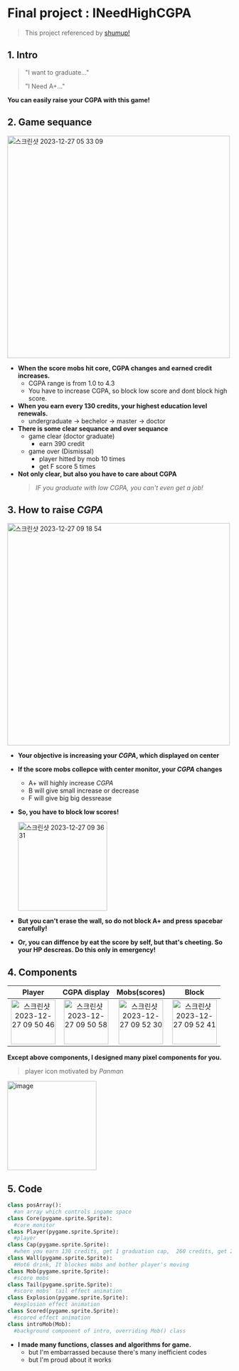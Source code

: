 # Final project : INeedHighCGPA
>This project referenced by [shumup!](https://kidscancode.org/blog/2016/09/pygame_shmup_part_10/)

## 1. Intro
>"I want to graduate..."
>
>"I Need A+..."
>
**You can easily raise your CGPA with this game!**

## 2. Game sequance
<img width="500" alt="스크린샷 2023-12-27 05 33 09" src="https://github.com/heokyeol/Introduction-to-visual-media-programing---Final/assets/70618615/50c9d08b-a097-4a56-83bf-347a496fd6a0">

- **When the score mobs hit core, CGPA changes and earned credit increases.**
  - CGPA range is from 1.0 to 4.3
  - You have to increase CGPA, so block low score and dont block high score.
- **When you earn every 130 credits, your highest education level renewals.**
  - undergraduate -> bechelor -> master -> doctor
- **There is some clear sequance and over sequance**
  - game clear (doctor graduate)
    - earn 390 credit
  - game over (Dismissal)
    - player hitted by mob 10 times
    - get F score 5 times
- **Not only clear, but also you have to care about CGPA**
  >*IF you graduate with low CGPA, you can't even get a job!*

## 3. How to raise *CGPA*

<img width="500" alt="스크린샷 2023-12-27 09 18 54" src="https://github.com/heokyeol/Introduction-to-visual-media-programing---Final/assets/70618615/028adfcf-d0f3-430e-a0fe-e9aeb33e49ac">

- **Your objective is increasing your *CGPA*, which displayed on center**
- **If the score mobs collepce with center monitor, your *CGPA* changes**
  - A+ will highly increase *CGPA*
  - B will give small increase or decrease
  - F will give big big dessrease
- **So, you have to block low scores!**
  
  <img width="200" alt="스크린샷 2023-12-27 09 36 31" src="https://github.com/heokyeol/Introduction-to-visual-media-programing---Final/assets/70618615/30d8d9e5-89d6-433d-aa73-68fd431e367d">
- **But you can't erase the wall, so do not block A+ and press spacebar carefully!**
- **Or, you can diffence by eat the score by self, but that's cheeting. So your HP descreas. Do this only in emergency!**


## 4. Components
| Player | CGPA display | Mobs(scores) | Block | 
|:---:|:---:|:---:|:---:|
|<img width="100" alt="스크린샷 2023-12-27 09 50 46" src="https://github.com/heokyeol/Introduction-to-visual-media-programing---Final/assets/70618615/39057b63-7158-4ebf-81b3-f5f44338e1d8"> | <img width="100" alt="스크린샷 2023-12-27 09 50 58" src="https://github.com/heokyeol/Introduction-to-visual-media-programing---Final/assets/70618615/91a40bcb-75ed-4413-84aa-2f2de73b2836"> | <img width="100" alt="스크린샷 2023-12-27 09 52 30" src="https://github.com/heokyeol/Introduction-to-visual-media-programing---Final/assets/70618615/16e27cd3-e0e5-4b62-a3bf-794941f9b125"> | <img width="100" alt="스크린샷 2023-12-27 09 52 41" src="https://github.com/heokyeol/Introduction-to-visual-media-programing---Final/assets/70618615/48618f7c-487f-465f-9d24-d4e30ab30439"> |


**Except above components, I designed many pixel components for you.**
>player icon motivated by *Panman*


<img width="200" alt="image" src="https://github.com/heokyeol/Introduction-to-visual-media-programing---Final/assets/70618615/98693834-9e4f-488a-97a4-67c46d80f782">

## 5. Code

```python
class posArray():
  #an array which controls ingame space
class Core(pygame.sprite.Sprite):
  #core monitor
class Player(pygame.sprite.Sprite):
  #player
class Cap(pygame.sprite.Sprite):
  #when you earn 130 credits, get 1 graduation cap,  260 credits, get 2 graduation cap.
class Wall(pygame.sprite.Sprite):
  #Hot6 drink, It blockes mobs and bother player's moving
class Mob(pygame.sprite.Sprite):
  #score mobs
class Tail(pygame.sprite.Sprite):
  #score mobs' tail effect animation
class Explosion(pygame.sprite.Sprite):
  #explosion effect animation
class Scored(pygame.sprite.Sprite):
  #scored effect animation
class introMob(Mob):
  #background component of intro, overriding Mob() class
```
- **I made many functions, classes and algorithms for game.**
  - but I'm embarrassed because there's many inefficient codes
  - but I'm proud about it works
